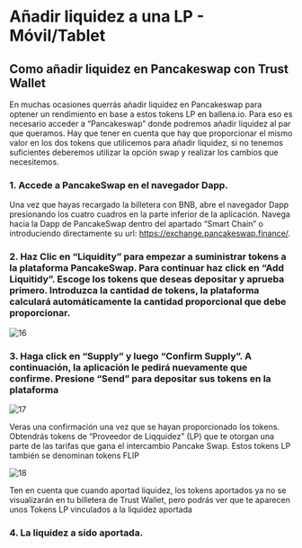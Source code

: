 # Añadir liquidez a una LP - Móvil/Tablet

## Como añadir liquidez en Pancakeswap con Trust Wallet

En muchas ocasiones querrás añadir liquidez en Pancakeswap para optener un rendimiento en base a estos tokens LP en ballena.io. Para eso es necesario acceder a “Pancakeswap” donde podremos añadir liquidez al par que queramos. Hay que tener en cuenta que hay que proporcionar el mismo valor en los dos tokens que utilicemos para añadir liquidez, si no tenemos suficientes deberemos utilizar la opción swap y realizar los cambios que necesitemos.

### 1. Accede a PancakeSwap en el navegador Dapp.
Una vez que hayas recargado la billetera con BNB, abre el navegador Dapp presionando los cuatro cuadros en la parte inferior de la aplicación. Navega hacia la Dapp de PancakeSwap dentro del apartado “Smart Chain” o introduciendo directamente su url: https://exchange.pancakeswap.finance/. 


### 2. Haz Clic en “Liquidity” para empezar a suministrar tokens a la plataforma PancakeSwap. Para continuar haz click en “Add Liquitidy”. Escoge los tokens que deseas depositar y aprueba primero. Introduzca la cantidad de tokens, la plataforma calculará automáticamente la cantidad proporcional que debe proporcionar.

![16](https://user-images.githubusercontent.com/79335891/108876373-6f09fa80-75fe-11eb-8116-dfe4c74b5b4c.png)

### 3. Haga click en “Supply” y luego “Confirm Supply”. A continuación, la aplicación le pedirá nuevamente que confirme. Presione “Send” para depositar sus tokens en la plataforma

![17](https://user-images.githubusercontent.com/79335891/108876374-6fa29100-75fe-11eb-92be-f20951bffa60.png)


Veras una confirmación una vez que se hayan proporcionado los tokens. Obtendrás tokens de “Proveedor de Liqquidez” (LP) que te otorgan una parte de las tarifas que gana el intercambio Pancake Swap. Estos tokens LP también se denominan tokens FLIP

![18](https://user-images.githubusercontent.com/79335891/108876378-6fa29100-75fe-11eb-9f0f-768b95a334fa.png)

Ten en cuenta que cuando aportad liquidez, los tokens aportados ya no se visualizarán en tu billetera de Trust Wallet, pero podrás ver que te aparecen unos Tokens LP vinculados a la liquidez aportada


### 4. La liquidez a sido aportada.
